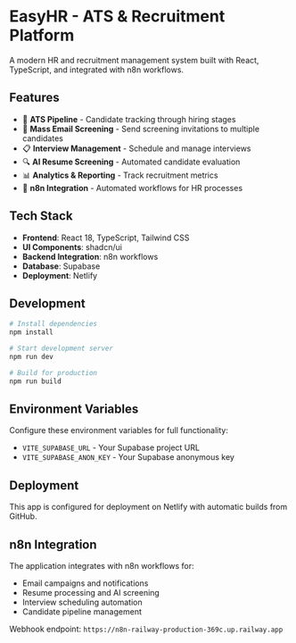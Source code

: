 # EasyHR - ATS & Recruitment Platform

A modern HR and recruitment management system built with React, TypeScript, and integrated with n8n workflows.

## Features

- 🎯 **ATS Pipeline** - Candidate tracking through hiring stages
- 📧 **Mass Email Screening** - Send screening invitations to multiple candidates
- 📋 **Interview Management** - Schedule and manage interviews
- 🔍 **AI Resume Screening** - Automated candidate evaluation
- 📊 **Analytics & Reporting** - Track recruitment metrics
- 🔗 **n8n Integration** - Automated workflows for HR processes

## Tech Stack

- **Frontend**: React 18, TypeScript, Tailwind CSS
- **UI Components**: shadcn/ui
- **Backend Integration**: n8n workflows
- **Database**: Supabase
- **Deployment**: Netlify

## Development

```bash
# Install dependencies
npm install

# Start development server
npm run dev

# Build for production
npm run build
```

## Environment Variables

Configure these environment variables for full functionality:

- `VITE_SUPABASE_URL` - Your Supabase project URL
- `VITE_SUPABASE_ANON_KEY` - Your Supabase anonymous key

## Deployment

This app is configured for deployment on Netlify with automatic builds from GitHub.

## n8n Integration

The application integrates with n8n workflows for:
- Email campaigns and notifications
- Resume processing and AI screening
- Interview scheduling automation
- Candidate pipeline management

Webhook endpoint: `https://n8n-railway-production-369c.up.railway.app`